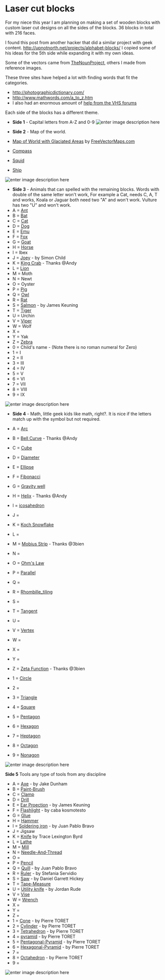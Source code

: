 Laser cut blocks
============

For my niece this year I am planning on making a set of wooden blocks with custom laser cut designs on all the sides of the blocks. 36 blocks in total with 216 faces.

I found this post from another hacker that did a similar project with geek content. 
http://upnotnorth.net/projects/alphabet-blocks/
I copied some of his ideas for the 5th side while expanding it with my own ideas.

Some of the vectors came from [TheNounProject](http://thenounproject.com), others I made from reference images. 

These three sites have helped a lot with finding words that fit the categories. 

 - http://photographicdictionary.com/
 - http://www.mathwords.com/a_to_z.htm
 - I also had an enormous amount of [help from the VHS forums](https://talk.hackspace.ca/t/laser-cut-wooden-blocks-for-my-niece/808?u=funvill) 

Each side of the blocks has a different theme. 

 - **Side 1** - Capital letters from A-Z and 0-9
![enter image description here](https://raw.githubusercontent.com/funvill/Laser-cut-blocks/master/side1.png)

 - **Side 2** - Map of the world. 
  - [Map of World with Glaciated Areas](http://www.freevectormaps.com/world-maps/WRLD-EPS-02-0004?ref=atr) by [FreeVectorMaps.com](http://www.freevectormaps.com/?ref=atr)
  - [Compass](http://thenounproject.com/term/compass/67195/) 
  - [Squid](http://thenounproject.com/term/octopus/27855/) 
  - [Ship](http://thenounproject.com/term/ship/11582/) 

![enter image description here](https://raw.githubusercontent.com/funvill/Laser-cut-blocks/master/side2.png)

 - **Side 3** - Animals that can spelled with the remaining blocks. Words with double of the same letter won't work, For example a Cat, needs C, A, T and works, Koala or Jaguar both need two "A" and won't work. Vulture has two "U" and won't work.
  - A = [Ant](http://thenounproject.com/term/ant/1384/)
  - B = [Bat](http://thenounproject.com/term/bat/77721/) 
  - C = [Cat](http://thenounproject.com/term/cat/6725/) 
  - D = [Dog](http://thenounproject.com/term/dog/8126/) 
  - E = [Emu](http://thenounproject.com/term/ostrich/14873/)
  - F = [Fox](http://thenounproject.com/term/fox/13097/) 
  - G = [Goat](http://thenounproject.com/term/goat/18892/) 
  - H = [Horse](http://thenounproject.com/term/horse/19192/)
  - I = Ibex 
  - J = [Joey](http://thenounproject.com/term/kangaroo/1692/) - by Simon Child
  - K = [King Crab](http://thenounproject.com/term/crab/7099/) - Thanks @Andy
  - L = [Lion](http://thenounproject.com/term/lion/68963/) 
  - M = Moth 
  - N = Newt
  - O = Oyster
  - P = [Pig](http://thenounproject.com/term/pig/5271/) 
  - Q = [Owl](http://thenounproject.com/term/owl/64303/) 
  - R = [Rat](http://thenounproject.com/term/rat/85851/)
  - S = [Salmon](http://thenounproject.com/term/fish/11742/) - by James Keuning
  - T = [Tiger](http://thenounproject.com/term/tiger/29367/) 
  - U = Urchin
  - V = [Viper](http://thenounproject.com/term/snake/24037/)
  - W = Wolf 
  - X = 
  - Y = Yak
  - Z = [Zebra](http://thenounproject.com/term/zebra/10753/) 
  - 0 = Child's name - (Note there is no roman numeral for Zero)
  - 1 = I 
  - 2 = II 
  - 3 = III 
  - 4 = IV
  - 5 = V
  - 6 = VI
  - 7 = VII
  - 8 = VIII
  - 9 = IX

![enter image description here](https://raw.githubusercontent.com/funvill/Laser-cut-blocks/master/side3.png)

 - **Side 4** - 
Math, little geek kids like math, right?. 
It is nice if the letters match up with the symbol but not required.

  - A = [Arc](http://en.wikipedia.org/wiki/Arc_%28geometry%29) 
  - B = [Bell Curve](http://en.wikipedia.org/wiki/Normal_distribution) - Thanks @Andy
  - C = [Cube](http://en.wikipedia.org/wiki/Cube) 
  - D = [Diameter](http://en.wikipedia.org/wiki/Diameter)
  - E = [Ellipse](http://en.wikipedia.org/wiki/Ellipse)
  - F = [Fibonacci](http://en.wikipedia.org/wiki/Fibonacci) 
  - G = [Gravity well](http://en.wikipedia.org/wiki/Gravity_well)
  - H = [Helix](http://en.wikipedia.org/wiki/Helix) - Thanks @Andy
  - I = [icosahedron](http://thenounproject.com/term/icosahedron/6890/)
  - J = 
  - K = [Koch Snowflake](http://en.wikipedia.org/wiki/Koch_snowflake)
  - L =
  - M = [Mobius Strip](http://en.wikipedia.org/wiki/M%C3%B6bius_strip) - Thanks @3bien
  - N =
  - O = [Ohm's Law](http://en.wikipedia.org/wiki/Ohm%27s_law)
  - P = [Parallel](http://en.wikipedia.org/wiki/Parallel_%28geometry%29)
  - Q =
  - R = [Rhombille_tiling](http://en.wikipedia.org/wiki/Rhombille_tiling)
  - S =
  - T = [Tangent](http://en.wikipedia.org/wiki/Tangent) 
  - U = 
  - V = [Vertex](http://en.wikipedia.org/wiki/Vertex_%28geometry%29) 
  - W =
  - X = 
  - Y = 
  - Z = [Zeta Function](http://en.wikipedia.org/wiki/Riemann_zeta_function) - Thanks @3bien
  - 1 = [Circle](http://en.wikipedia.org/wiki/Circle) 
  - 2 = 
  - 3 = [Triangle](http://en.wikipedia.org/wiki/Triangle)
  - 4 = [Square](http://en.wikipedia.org/wiki/Square)
  - 5 = [Pentagon](http://en.wikipedia.org/wiki/Pentagon)
  - 6 = [Hexagon](http://en.wikipedia.org/wiki/Hexagon)
  - 7 = [Heptagon](http://en.wikipedia.org/wiki/Heptagon)
  - 8 = [Octagon](http://en.wikipedia.org/wiki/Octagon)
  - 9 = [Nonagon](http://en.wikipedia.org/wiki/Nonagon)

![enter image description here](https://raw.githubusercontent.com/funvill/Laser-cut-blocks/master/side4.png)

**Side 5**
Tools any type of tools from any discipline 

  - A = [Axe](http://thenounproject.com/term/axe/18150/) - by Jake Dunham
  - B = [Paint-Brush](http://thenounproject.com/term/paint-brush/8499/)
  - C = [Clamp](http://thenounproject.com/term/clamp/43284/) 
  - D = [Drill](http://thenounproject.com/term/drill/43657/) 
  - E = [Ear Proection](http://thenounproject.com/term/earmuffs/9376/) - by James Keuning
  - F = [Flashlight](http://thenounproject.com/term/flashlight/28955/) - by caba kosmotesto
  - G = [Glue](http://thenounproject.com/term/glue/64129/)
  - H = [Hammer](http://thenounproject.com/term/hammer/1306/) 
  - I = [Soldering iron](http://thenounproject.com/term/tools/14905/) - by Juan Pablo Bravo
  - J = Jigsaw 
  - K = [Knife](http://thenounproject.com/term/knife/77342/) by Trace Lexington Byrd
  - L = [Lathe](http://thenounproject.com/term/lathe-machine/78251/) 
  - M = [Mill](http://thenounproject.com/term/mill/78253/) 
  - N = [Needle-And-Thread](http://thenounproject.com/term/needle-and-thread/17518/)
  - O =
  - P = [Pencil](http://thenounproject.com/term/pencil/64114/) 
  - Q = [Quill](http://thenounproject.com/term/quill/17013/) - by Juan Pablo Bravo
  - R = [Ruler](http://thenounproject.com/term/ruler/55196/) - by Stefania Servidio
  - S = [Saw](http://thenounproject.com/term/saw/1944/) - by Daniel Garrett Hickey
  - T = [Tape-Measure](http://thenounproject.com/term/tape-measure/1948/)
  - U = [Utility knife](http://thenounproject.com/term/utility-knife/23396/) -  by Jordan Rude
  - V = [Vise](http://thenounproject.com/term/vise/6551/) 
  - W = [Wrench](http://thenounproject.com/term/wrench/8975/)
  - X = 
  - Y = 
  - Z =
  - 1 = [Cone](http://thenounproject.com/term/icon/87382/) - by Pierre TORET
  - 2 = [Cylinder](http://thenounproject.com/term/icon/87376/)  - by Pierre TORET
  - 3 = [Tetrahedron](http://thenounproject.com/term/tetrahedron/87080/) - by Pierre TORET
  - 4 = [pyramid](http://thenounproject.com/term/pyramid/87100/) - by Pierre TORET
  - 5 = [Pentagonal-Pyramid](http://thenounproject.com/term/pentagonal-pyramid/87101/) - by Pierre TORET
  - 6 = [Hexagonal-Pyramid](http://thenounproject.com/term/hexagonal-pyramid/87102/) - by Pierre TORET
  - 7 = 
  - 8 = [Octahedron](http://thenounproject.com/term/octahedron/87086/) - by Pierre TORET
  - 9 = 

![enter image description here](https://raw.githubusercontent.com/funvill/Laser-cut-blocks/master/side5.png)

  [7]: https://github.com/funvill
  [8]: https://twitter.com/funvill
  [9]: http://www.abluestar.com